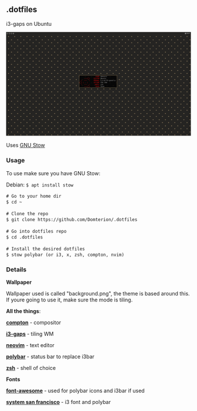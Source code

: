 ## **.dotfiles**

i3-gaps on Ubuntu

![desktop](./screenshot.png)

Uses [GNU Stow](https://www.gnu.org/software/stow/)

### **Usage**

To use make sure you have GNU Stow:

Debian: `$ apt install stow`

```
# Go to your home dir
$ cd ~

# Clone the repo
$ git clone https://github.com/Domterion/.dotfiles

# Go into dotfiles repo
$ cd .dotfiles

# Install the desired dotfiles
$ stow polybar (or i3, x, zsh, compton, nvim)
```

### **Details**

**Wallpaper**

Wallpaper used is called "background.png", the theme is based around this. If youre going to use it, make sure the mode is tiling.

**All the things**:

**[compton](https://github.com/chjj/compton)** - compositor 

**[i3-gaps](https://github.com/Airblader/i3)** - tiling WM

**[neovim](https://github.com/neovim/neovim)** - text editor

**[polybar](https://github.com/polybar/polybar)** - status bar to replace i3bar

**[zsh](https://github.com/zsh-users/zsh)** - shell of choice

**Fonts**

**[font-awesome](https://github.com/FortAwesome/Font-Awesome)** - used for polybar icons and i3bar if used

**[system san francisco](https://github.com/supermarin/YosemiteSanFranciscoFont)** - i3 font and polybar